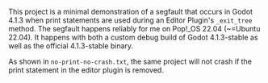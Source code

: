 This project is a minimal demonstration of a segfault that occurs in Godot 4.1.3
when print statements are used during an Editor Plugin's `_exit_tree` method.
The segfault happens reliably for me on Pop!_OS 22.04 (~=Ubuntu 22.04). It
happens with both a custom debug build of Godot 4.1.3-stable as well as the
official 4.1.3-stable binary.

As shown in `no-print-no-crash.txt`, the same project will not crash if the
print statement in the editor plugin is removed.